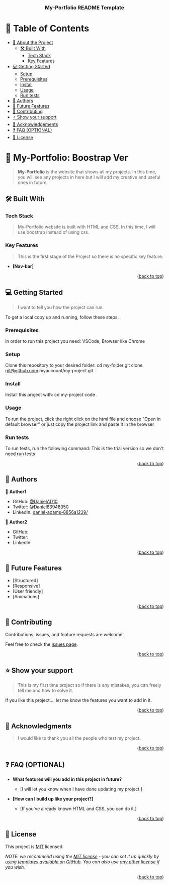 <a name="readme-top"></a>

<div align="center">
  <h3><b>My-Portfolio README Template</b></h3>

</div>

<!-- TABLE OF CONTENTS -->

# 📗 Table of Contents

- [📖 About the Project](#about-project)
  - [🛠 Built With](#built-with)
    - [Tech Stack](#tech-stack)
    - [Key Features](#key-features)
  <!-- - [🚀 Live Demo](#live-demo) -->
- [💻 Getting Started](#getting-started)
  - [Setup](#setup)
  - [Prerequisites](#prerequisites)
  - [Install](#install)
  - [Usage](#usage)
  - [Run tests](#run-tests)
  <!-- - [Deployment](#deployment) -->
- [👥 Authors](#authors)
- [🔭 Future Features](#future-features)
- [🤝 Contributing](#contributing)
- [⭐️ Show your support](#support)
- [🙏 Acknowledgements](#acknowledgements)
- [❓ FAQ (OPTIONAL)](#faq)
- [📝 License](#license)

<!-- PROJECT DESCRIPTION -->

# 📖 My-Portfolio: Boostrap Ver <a name="about-project"></a>

> **My-Portfolio** is the website that shows all my projects. In this time, you will see any projects in here but I will add my creative and useful ones in future. 

## 🛠 Built With <a name="built-with"></a>

### Tech Stack <a name="tech-stack"></a>

> My-Portfolio website is built with HTML and CSS. In this time, I will use boostrap instead of using css.

<!-- Features -->

### Key Features <a name="key-features"></a>

> This is the first stage of the Project so there is no specific key feature.

- **[Nav-bar]**

<p align="right">(<a href="#readme-top">back to top</a>)</p>

<!-- GETTING STARTED -->

## 💻 Getting Started <a name="getting-started"></a>

> I want to tell you how the project can run.

To get a local copy up and running, follow these steps.

### Prerequisites

In order to run this project you need:
VSCode, Browser like Chrome
### Setup

Clone this repository to your desired folder:
  cd my-folder
  git clone git@github.com:myaccount/my-project.git
### Install

Install this project with:
cd my-project
code .

### Usage

To run the project, click the right click on the html file and choose "Open in default browser" 
or  just copy the project link and paste it in the browser

### Run tests

To run tests, run the following command:
This is the trial version so we don't need run tests

<!-- ### Deployment

The project is deployed at the following link...

 https://danielad10.github.io/My-Portfolio/ -->

<p align="right">(<a href="#readme-top">back to top</a>)</p>

<!-- AUTHORS -->

## 👥 Authors <a name="authors"></a>

👤 **Author1**

- GitHub: [@DanielAD10](https://github.com/DanielAD10)
- Twitter: [@Daniel83948350](https://twitter.com/Daniel83948350)
- LinkedIn: [daniel-adams-8856a1239/](https://www.linkedin.com/in/daniel-adams-8856a1239/)

👤 **Author2**

- GitHub: 
- Twitter: 
- LinkedIn: 



<p align="right">(<a href="#readme-top">back to top</a>)</p>

<!-- FUTURE FEATURES -->

## 🔭 Future Features <a name="future-features"></a>

- [Structured] 
- [Responsive] 
- [User friendly]
- [Animations]

<p align="right">(<a href="#readme-top">back to top</a>)</p>

<!-- CONTRIBUTING -->

## 🤝 Contributing <a name="contributing"></a>

Contributions, issues, and feature requests are welcome!

Feel free to check the [issues page](../../issues/).

<p align="right">(<a href="#readme-top">back to top</a>)</p>

<!-- SUPPORT -->

## ⭐️ Show your support <a name="support"></a>

> This is my first time project so if there is any mistakes, you can freely tell me and how to solve it. 

If you like this project..., let me know the features you want to add in it.

<p align="right">(<a href="#readme-top">back to top</a>)</p>

<!-- ACKNOWLEDGEMENTS -->

## 🙏 Acknowledgments <a name="acknowledgements"></a>

> I would like to thank you all the people who test my project.

<p align="right">(<a href="#readme-top">back to top</a>)</p>

<!-- FAQ (optional) -->

## ❓ FAQ (OPTIONAL) <a name="faq"></a>

- **What features will you add in this project in future?**

  - [I will let you know when I have done updating my project.]

- **[How can I build up like your project?]**

  - [If you've already known HTML and CSS, you can do it.]

<p align="right">(<a href="#readme-top">back to top</a>)</p>

<!-- LICENSE -->

## 📝 License <a name="license"></a>

This project is [MIT](./LICENSE) licensed.

_NOTE: we recommend using the [MIT license](https://choosealicense.com/licenses/mit/) - you can set it up quickly by [using templates available on GitHub](https://docs.github.com/en/communities/setting-up-your-project-for-healthy-contributions/adding-a-license-to-a-repository). You can also use [any other license](https://choosealicense.com/licenses/) if you wish._

<p align="right">(<a href="#readme-top">back to top</a>)</p> 